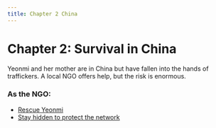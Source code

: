 ```yaml
---
title: Chapter 2 China
---
```


# Chapter 2: Survival in China

Yeonmi and her mother are in China but have fallen into the hands of traffickers. A local NGO offers help, but the risk is enormous.

### As the NGO:
- [Rescue Yeonmi](chapter3-desert)
- [Stay hidden to protect the network](chapter3-failure)
